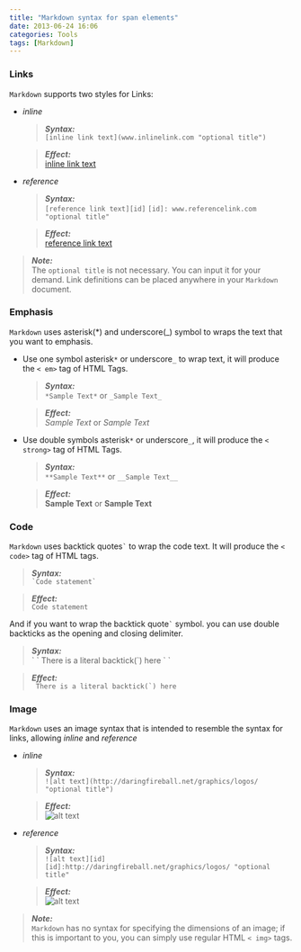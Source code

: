 ```yaml
---
title: "Markdown syntax for span elements"
date: 2013-06-24 16:06
categories: Tools
tags: [Markdown]
---
```


### Links
`Markdown` supports two styles for Links:  

- *inline* 
	> ***Syntax:***  
	> `[inline link text](www.inlinelink.com "optional title")`

    > ***Effect:***  
    >[inline link text](www.inlinelink.com "optional title")
	
<!--more-->
- *reference*
   > ***Syntax:***  
   > `[reference link text][id]`
   > `[id]: www.referencelink.com "optional title"`

   >***Effect:***  
   >[reference link text][1]

>***Note:***  
>The `optional title` is not necessary.  You can input it for your demand.
>Link definitions can be placed anywhere in your `Markdown` document.

[1]: www.referencelink.com "optional title" 


### Emphasis
`Markdown` uses asterisk(*) and underscore(_) symbol to wraps the text that you want to emphasis.  

- Use one symbol asterisk`*` or underscore`_` to wrap text, it will produce the `< em>` tag of HTML Tags.  
	>***Syntax:***  
	>`*Sample Text*`  or `_Sample Text_`

	>___Effect:___  
	>*Sample Text* or _Sample Text_

- Use double symbols asterisk`*` or underscore`_`, it will produce the `< strong>` tag of HTML Tags.  
	>***Syntax:***  
	>`**Sample Text**` or `__Sample Text__`

	>***Effect:***  
	>**Sample Text** or __Sample Text__

### Code
`Markdown` uses backtick quotes`` ` `` to wrap the code text. It will produce the `< code>` tag of HTML tags.
>***Syntax:***  
>`` `Code statement` ``

>***Effect:***  
>`Code statement`

And if you want to wrap the backtick quote`` ` `` symbol. you can use double backticks as the opening and closing delimiter.  
>***Syntax:***  
> \` \` There is a literal backtick(\`) here \` \`

>***Effect:***  
>`` There is a literal backtick(`) here``

### Image
`Markdown` uses an image syntax that is intended to resemble the syntax for links, allowing *inline* and *reference*  

- *inline*
    >***Syntax:***  
	>`![alt text](http://daringfireball.net/graphics/logos/ "optional title")`  
	
    >***Effect:***  
	>![alt text](http://daringfireball.net/graphics/logos/ "optional title")

- *reference*
	> ***Syntax:***  
	>`![alt text][id]`
	>`[id]:http://daringfireball.net/graphics/logos/ "optional title"`  
	
    >***Effect:***  
	>![alt text][id]
	
[id]:http://daringfireball.net/graphics/logos/ "optional title"

>***Note:***  
>`Markdown` has no syntax for specifying the dimensions of an image; if this is important to you, you can simply use regular HTML `< img>` tags.

	
	

